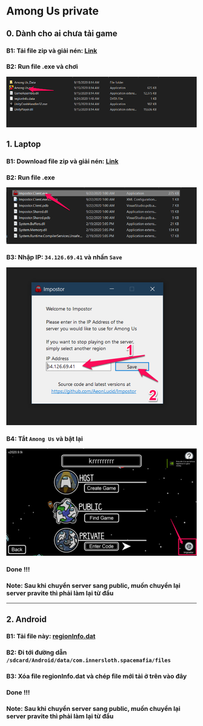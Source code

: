 # Among Us private

## 0. Dành cho ai chưa tải game

### B1: Tải file zip và giải nén: [Link](https://github.com/KaitoRyouga/among-us-private/releases/download/1.0.0/among-us-windows.zip)

### B2: Run file .exe và chơi
![run game](./image/0.png)



## 1. Laptop

### B1: Download file zip và giải nén: [Link](https://github.com/KaitoRyouga/among-us-private/releases/download/1.0.0/Impostor-Client-win-x64.zip)

### B2: Run file .exe
![run file exe](./image/1.png)

### B3: Nhập IP: ``34.126.69.41`` và nhấn `Save`

![enter ip](./image/2.png)

### B4: Tắt `Among Us` và bật lại

![restart](./image/3.png)

### Done !!!

### Note: Sau khi chuyển server sang public, muốn chuyển lại server pravite thì phải làm lại từ đầu

---

## 2. Android

### B1: Tải file này: [regionInfo.dat](https://github.com/KaitoRyouga/among-us-private/releases/download/1.0.0/regionInfo.dat)

### B2: Đi tới đường dẫn ``/sdcard/Android/data/com.innersloth.spacemafia/files``

### B3: Xóa file regionInfo.dat và chép file mới tải ở trên vào đây

### Done !!!

### Note: Sau khi chuyển server sang public, muốn chuyển lại server pravite thì phải làm lại từ đầu